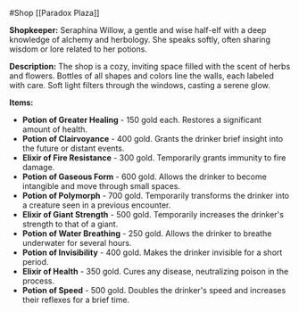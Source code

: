 #Shop 
[[Paradox Plaza]]

**Shopkeeper:** Seraphina Willow, a gentle and wise half-elf with a deep knowledge of alchemy and herbology. She speaks softly, often sharing wisdom or lore related to her potions.

**Description:** The shop is a cozy, inviting space filled with the scent of herbs and flowers. Bottles of all shapes and colors line the walls, each labeled with care. Soft light filters through the windows, casting a serene glow.

**Items:**

- **Potion of Greater Healing** - 150 gold each. Restores a significant amount of health.
- **Potion of Clairvoyance** - 400 gold. Grants the drinker brief insight into the future or distant events.
- **Elixir of Fire Resistance** - 300 gold. Temporarily grants immunity to fire damage.
- **Potion of Gaseous Form** - 600 gold. Allows the drinker to become intangible and move through small spaces.
- **Potion of Polymorph** - 700 gold. Temporarily transforms the drinker into a creature seen in a previous encounter.
- **Elixir of Giant Strength** - 500 gold. Temporarily increases the drinker's strength to that of a giant.
- **Potion of Water Breathing** - 250 gold. Allows the drinker to breathe underwater for several hours.
- **Potion of Invisibility** - 400 gold. Makes the drinker invisible for a short period.
- **Elixir of Health** - 350 gold. Cures any disease, neutralizing poison in the process.
- **Potion of Speed** - 500 gold. Doubles the drinker's speed and increases their reflexes for a brief time.